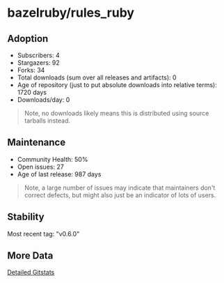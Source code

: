 # bazelruby/rules_ruby

## Adoption

- Subscribers: 4
- Stargazers: 92
- Forks: 34
- Total downloads (sum over all releases and artifacts): 0
- Age of repository (just to put absolute downloads into relative terms): 1720 days
- Downloads/day: 0

> Note, no downloads likely means this is distributed using source tarballs instead.

## Maintenance

- Community Health: 50%
- Open issues: 27
- Age of last release: 987 days

> Note, a large number of issues may indicate that maintainers don't correct defects, but might also
> just be an indicator of lots of users.

## Stability

Most recent tag: "v0.6.0"

## More Data

[Detailed Gitstats](/bazel-catalog/gitstats/bazelruby/rules_ruby)

